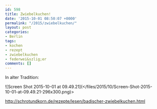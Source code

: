 ```yaml
---
id: 598
title: Zwiebelkuchen!
date: '2015-10-01 08:50:07 +0000'
permalink: "/2015/zwiebelkuchen/"
layout: post
categories:
- Berlin
tags:
- kochen
- rezept
- zwiebelkuchen
- federwei&szlig;er
comments: []
---
```

In alter Tradition:

![Screen Shot 2015-10-01 at 09.49.21](</files/2015/10/Screen-Shot-2015-10-01-at-09.49.21-296x300.png)>

<http://schrotundkorn.de/rezepte/lesen/badischer-zwiebelkuchen.html>